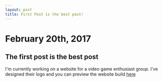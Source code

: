 ```yaml
---
layout: post
title: First Post is the best post!
---
```


# February 20th, 2017

[logo]: https://i.imgur.com/aOt07xX.png "AKB Logo"

## The first post is the best post

I'm currently working on a website for a video game enthusiast group. I've designed their logo and you can preview the website build [here](https://rhs59.github.io/akb-website/)
